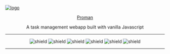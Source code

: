 [<img alt="logo" style="display:block; margin-left: auto; margin-right: auto" src="https://gligoravram.github.io/img/proman.png" />](https://proman-codecool-rng.herokuapp.com/)
<div style="text-align: center;">
<a  href="https://proman-codecool-rng.herokuapp.com/">Proman</a>

A task management webapp built with vanilla Javascript

<hr>

![shield](https://img.shields.io/badge/using-javascript-green)
![shield](https://img.shields.io/badge/using-python-green)
![shield](https://img.shields.io/badge/deployed-heroku-orange)
![shield](https://img.shields.io/github/issues/GligorAvram/ProMan)
![shield](https://img.shields.io/github/stars/GligorAvram/ProMan)
![shield](https://img.shields.io/github/license/GligorAvram/ProMan)

<hr>

</div>
